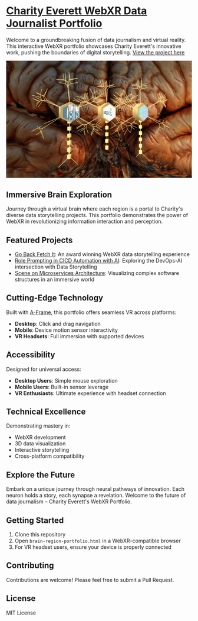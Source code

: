 # [Charity Everett WebXR Data Journalist Portfolio](https://charityeverett.github.io/charity-everett.github.io/)

Welcome to a groundbreaking fusion of data journalism and virtual reality. This interactive WebXR portfolio showcases Charity Everett's innovative work, pushing the boundaries of digital storytelling. [View the project here](https://charityeverett.github.io/charity-everett.github.io)

![Brain Neuron Portfolio](https://github.com/CharityEverett/charity-everett.github.io/blob/3216c4e3215395f525348647130ac71496086657/assets/Brain%20Portals.jpg)


## Immersive Brain Exploration

Journey through a virtual brain where each region is a portal to Charity's diverse data storytelling projects. This portfolio demonstrates the power of WebXR in revolutionizing information interaction and perception.

## Featured Projects

- [Go Back Fetch It](https://gobackfetchitxr.com): An award winning WebXR data storytelling experience
- [Role Prompting in CICD Automation with AI](https://dev.to/charitylovesxr/boosting-cicd-automation-with-ai-role-prompting-in-devops-2a5d): Exploring the DevOps-AI intersection with Data Storytelling
- [Scene on Microservices Architecture](https://charityeverett.github.io/microservices-architecture/): Visualizing complex software structures in an immersive world

## Cutting-Edge Technology

Built with [A-Frame](https://aframe.io), this portfolio offers seamless VR across platforms:

- **Desktop**: Click and drag navigation
- **Mobile**: Device motion sensor interactivity
- **VR Headsets**: Full immersion with supported devices

## Accessibility

Designed for universal access:

- **Desktop Users**: Simple mouse exploration
- **Mobile Users**: Built-in sensor leverage
- **VR Enthusiasts**: Ultimate experience with headset connection

## Technical Excellence

Demonstrating mastery in:

- WebXR development
- 3D data visualization
- Interactive storytelling
- Cross-platform compatibility

## Explore the Future

Embark on a unique journey through neural pathways of innovation. Each neuron holds a story, each synapse a revelation. Welcome to the future of data journalism – Charity Everett's WebXR Portfolio.

## Getting Started

1. Clone this repository
2. Open `brain-region-portfolio.html` in a WebXR-compatible browser
3. For VR headset users, ensure your device is properly connected

## Contributing

Contributions are welcome! Please feel free to submit a Pull Request.

## License
MIT License
